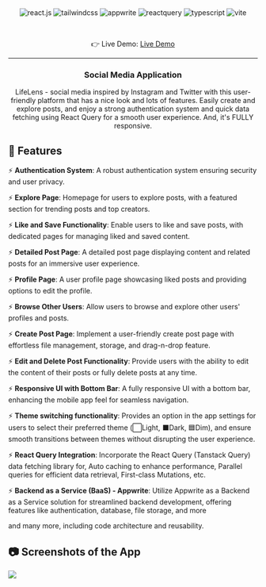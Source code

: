 <div align="center">
  <br />
    <!-- <a href="https://youtu.be/_W3R2VwRyF4?feature=shared" target="_blank">
      <img src="https://github.com/adrianhajdin/social_media_app/assets/151519281/be514a19-3cbb-48b7-9acd-2cf4d2e319c4" alt="Project Banner">
    </a> -->
  <br />

  <div>
    <img src="https://img.shields.io/badge/-React_JS-black?style=for-the-badge&logoColor=white&logo=react&color=61DAFB" alt="react.js" />
    <img src="https://img.shields.io/badge/-Tailwind_CSS-black?style=for-the-badge&logoColor=white&logo=tailwindcss&color=4ba3e3" alt="tailwindcss" />
    <img src="https://img.shields.io/badge/-Appwrite-black?style=for-the-badge&logoColor=white&logo=appwrite&color=e8496f" alt="appwrite" />
    <img src="https://img.shields.io/badge/-React_Query-black?style=for-the-badge&logoColor=white&logo=reactquery&color=FF4154" alt="reactquery" />
    <img src="https://img.shields.io/badge/-Typescript-black?style=for-the-badge&logoColor=white&logo=typescript&color=3178C6" alt="typescript" />
    <img src="https://img.shields.io/badge/-Vite-black?style=for-the-badge&logoColor=white&logo=vite&color=656cf6" alt="vite" />
  </div>

  &nbsp;

  👉 Live Demo: <a href="#">Live Demo</a>

  ---

  <h3 align="center">Social Media Application</h3>

  <div align="center">
     LifeLens - social media inspired by Instagram and Twitter with this user-friendly platform that has a nice look and lots of features. Easily create and explore posts, and enjoy a strong authentication system and quick data fetching using React Query for a smooth user experience. And, it's FULLY responsive.
  </div>
</div>

## <a name="features">🔋 Features</a>

⚡ **Authentication System**: A robust authentication system ensuring security and user privacy.

⚡ **Explore Page**: Homepage for users to explore posts, with a featured section for trending posts and top creators.

⚡ **Like and Save Functionality**: Enable users to like and save posts, with dedicated pages for managing liked and saved content.

⚡ **Detailed Post Page**: A detailed post page displaying content and related posts for an immersive user experience.

⚡ **Profile Page**: A user profile page showcasing liked posts and providing options to edit the profile.

⚡ **Browse Other Users**: Allow users to browse and explore other users' profiles and posts.

⚡ **Create Post Page**: Implement a user-friendly create post page with effortless file management, storage, and drag-n-drop feature.

⚡ **Edit and Delete Post Functionality**: Provide users with the ability to edit the content of their posts or fully delete posts at any time.

⚡ **Responsive UI with Bottom Bar**: A fully responsive UI with a bottom bar, enhancing the mobile app feel for seamless navigation.

⚡ **Theme switching functionality**: Provides an option in the app settings for users to select their preferred theme (⬜Light, ⬛Dark, 🟦Dim), and ensure smooth transitions between themes without disrupting the user experience.

⚡ **React Query Integration**: Incorporate the React Query (Tanstack Query) data fetching library for, Auto caching to enhance performance, Parallel queries for efficient data retrieval, First-class Mutations, etc.

⚡ **Backend as a Service (BaaS) - Appwrite**: Utilize Appwrite as a Backend as a Service solution for streamlined backend development, offering features like authentication, database, file storage, and more

and many more, including code architecture and reusability.

## <a name="screenshots">📷 Screenshots of the App</a >

<img src="https://github.com/Pshenya/lifelens-social-app/blob/master/public/assets/images/lifelens-black-screenshots.png">

<!-- ## <a name="quick-start">🤸 Quick Start</a>

Follow these steps to set up the project locally on your machine.

**Prerequisites**

Make sure you have the following installed on your machine:

- [Git](https://git-scm.com/)
- [Node.js](https://nodejs.org/en)
- [npm](https://www.npmjs.com/) (Node Package Manager)

**Cloning the Repository**

```bash
git clone https://github.com/Pshenya/lifelens-social-app.git
cd lifelens-social-app
```

**Installation**

Install the project dependencies using npm:

```bash
npm install
```

**Set Up Environment Variables**

Create a new file named `.env` in the root of your project and add the following content:

```env
VITE_APPWRITE_URL=
VITE_APPWRITE_PROJECT_ID=
VITE_APPWRITE_DATABASE_ID=
VITE_APPWRITE_STORAGE_ID=
VITE_APPWRITE_USER_COLLECTION_ID=
VITE_APPWRITE_POST_COLLECTION_ID=
VITE_APPWRITE_SAVES_COLLECTION_ID=
```

Replace the placeholder values with your actual Appwrite credentials. You can obtain these credentials by signing up on the [Appwrite website](https://appwrite.io/).

**Running the Project**

```bash
npm run dev
```

Open [http://localhost:5173](http://localhost:5173) in your browser to view the project. -->

